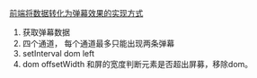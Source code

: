 [前端将数据转化为弹幕效果的实现方式](https://juejin.im/post/5ae56927f265da0b7e0c0968)

1. 获取弹幕数据
2. 四个通道， 每个通道最多只能出现两条弹幕
3. setInterval dom left
4. dom offsetWidth 和屏的宽度判断元素是否超出屏募，移除dom。

